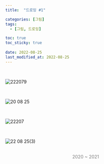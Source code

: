```yaml
---
title:  "드로잉 #1"

categories: [그림]
tags:
  - [그림, 드로잉]

toc: true
toc_sticky: true
 
date: 2022-08-25
last_modified_at: 2022-08-25
---
```


<br>

![222079](https://user-images.githubusercontent.com/96360829/222445193-076da704-0c50-4a33-aae5-50017f443d38.png)

<br>

![20 08 25](https://user-images.githubusercontent.com/96360829/186610285-476d0ac9-8a18-496a-a740-c32b17ee4fa8.png)

<br>

![22207](https://user-images.githubusercontent.com/96360829/222445328-835b94b4-a0f9-49ee-8344-93867ebfd573.png)

<br>

![22 08 25(3)](https://user-images.githubusercontent.com/96360829/186800846-7ef94b9d-5e31-4b38-9019-774db4e38612.png)

<br>

<div style="color:grey"><center>2020 ~ 2021</center></div>